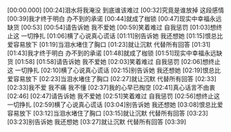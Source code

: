 [00:00.000][00:24]泪水将我淹没 到底谁该难过[00:32]究竟是谁放掉 这段感情[00:39]我才终于明白 办不到的承诺[00:44]就成了枷锁[00:47]现实中幸福永远缺货[00:53][00:54]请告诉她 我不爱她[00:59]笑着难过 自我惩罚[01:03]想终止这 一切挣扎[01:06]横了心说真心谎话[01:11]别告诉她 我还想她[01:15]恨总比爱容易放下[01:19]当泪水堵住了胸口[01:23]就让沉默 代替所有回答[01:31][01:43]我才终于明白 办不到的承诺[01:48]就成了枷锁[01:51]现实中幸福永远缺货[01:58][01:58]请告诉她 我不爱她[02:03]笑着难过 自我惩罚[02:06]想终止这 一切挣扎[02:10]横了心说真心谎话[02:15]别告诉她 我还想她[02:19]恨总比爱容易放下[02:23]当泪水堵住了胸口[02:27]就让沉默 代替所有回答[02:33][02:33]我不爱 我不痛 我不懂[02:37]我的心早已掏空[02:41]真心话言不由衷[02:46][02:47]请告诉她 我不爱她[02:51]笑着难过 自我惩罚[02:56]想终止这 一切挣扎[02:59]横了心说真心谎话[03:04]别告诉她 我还想她[03:08]恨总比爱容易放下[03:12]当泪水堵住了胸口[03:15]就让沉默 代替所有回答[03:23][03:23]别告诉她 我还想她[03:27]就让沉默 代替所有回答[03:39]